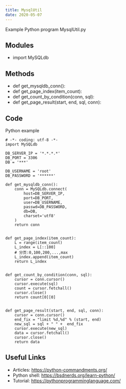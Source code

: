```yaml
---
title: MysqlUtil
date: 2020-05-07
---
```

Example Python program MysqlUtil.py

## Modules

* import MySQLdb

## Methods

* def get_mysqldb_conn():
* def get_page_index(item_count):
* def get_count_by_condition(conn, sql):
* def get_page_result(start, end, sql, conn):

## Code

Python example

    # -*- coding: utf-8 -*-
    import MySQLdb
    
    DB_SERVER_IP = '*.*.*.*'
    DB_PORT = 3306
    DB = '***'
    
    DB_USERNAME = 'root'
    DB_PASSWORD = '******'
    
    def get_mysqldb_conn():
        conn = MySQLdb.connect(
            host=DB_SERVER_IP,
            port=DB_PORT,
            user=DB_USERNAME,
            passwd=DB_PASSWORD,
            db=DB,
            charset='utf8'
        )
        return conn
    
    
    def get_page_index(item_count):
        L = range(item_count)
        L_index = L[::100]
        # 分页:0,100,200,...,max
        L_index.append(item_count)
        return L_index
    
    
    def get_count_by_condition(conn, sql):
        cursor = conn.cursor()
        cursor.execute(sql)
        count = cursor.fetchall()
        cursor.close()
        return count[0][0]
    
    
    def get_page_result(start, end, sql, conn):
        cursor = conn.cursor()
        end_fix = "limit %d,%d" % (start, end)
        new_sql = sql + " " +  end_fix
        cursor.execute(new_sql)
        data = cursor.fetchall()
        cursor.close()
        return data
    

## Useful Links

- Articles: https://python-commandments.org/
- Python shell: https://bsdnerds.org/learn-python/
- Tutorial: https://pythonprogramminglanguage.com/
